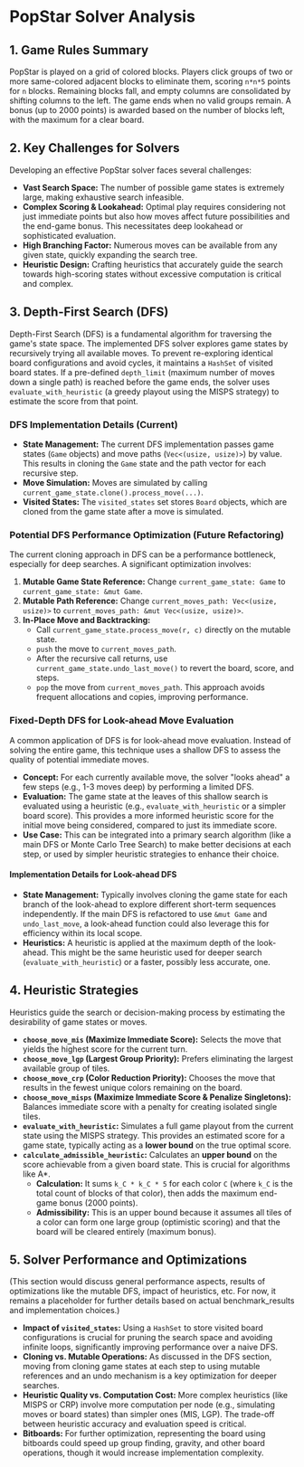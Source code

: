 # PopStar Solver Analysis

## 1. Game Rules Summary

PopStar is played on a grid of colored blocks. Players click groups of two or more same-colored adjacent blocks to eliminate them, scoring `n*n*5` points for `n` blocks. Remaining blocks fall, and empty columns are consolidated by shifting columns to the left. The game ends when no valid groups remain. A bonus (up to 2000 points) is awarded based on the number of blocks left, with the maximum for a clear board.

## 2. Key Challenges for Solvers

Developing an effective PopStar solver faces several challenges:

*   **Vast Search Space:** The number of possible game states is extremely large, making exhaustive search infeasible.
*   **Complex Scoring & Lookahead:** Optimal play requires considering not just immediate points but also how moves affect future possibilities and the end-game bonus. This necessitates deep lookahead or sophisticated evaluation.
*   **High Branching Factor:** Numerous moves can be available from any given state, quickly expanding the search tree.
*   **Heuristic Design:** Crafting heuristics that accurately guide the search towards high-scoring states without excessive computation is critical and complex.

## 3. Depth-First Search (DFS)

Depth-First Search (DFS) is a fundamental algorithm for traversing the game's state space. The implemented DFS solver explores game states by recursively trying all available moves. To prevent re-exploring identical board configurations and avoid cycles, it maintains a `HashSet` of visited board states. If a pre-defined `depth_limit` (maximum number of moves down a single path) is reached before the game ends, the solver uses `evaluate_with_heuristic` (a greedy playout using the MISPS strategy) to estimate the score from that point.

### DFS Implementation Details (Current)

*   **State Management:** The current DFS implementation passes game states (`Game` objects) and move paths (`Vec<(usize, usize)>`) by value. This results in cloning the `Game` state and the path vector for each recursive step.
*   **Move Simulation:** Moves are simulated by calling `current_game_state.clone().process_move(...)`.
*   **Visited States:** The `visited_states` set stores `Board` objects, which are cloned from the game state after a move is simulated.

### Potential DFS Performance Optimization (Future Refactoring)

The current cloning approach in DFS can be a performance bottleneck, especially for deep searches. A significant optimization involves:

1.  **Mutable Game State Reference:** Change `current_game_state: Game` to `current_game_state: &mut Game`.
2.  **Mutable Path Reference:** Change `current_moves_path: Vec<(usize, usize)>` to `current_moves_path: &mut Vec<(usize, usize)>`.
3.  **In-Place Move and Backtracking:**
    *   Call `current_game_state.process_move(r, c)` directly on the mutable state.
    *   `push` the move to `current_moves_path`.
    *   After the recursive call returns, use `current_game_state.undo_last_move()` to revert the board, score, and steps.
    *   `pop` the move from `current_moves_path`.
This approach avoids frequent allocations and copies, improving performance.

### Fixed-Depth DFS for Look-ahead Move Evaluation

A common application of DFS is for look-ahead move evaluation. Instead of solving the entire game, this technique uses a shallow DFS to assess the quality of potential immediate moves.

*   **Concept:** For each currently available move, the solver "looks ahead" a few steps (e.g., 1-3 moves deep) by performing a limited DFS.
*   **Evaluation:** The game state at the leaves of this shallow search is evaluated using a heuristic (e.g., `evaluate_with_heuristic` or a simpler board score). This provides a more informed heuristic score for the initial move being considered, compared to just its immediate score.
*   **Use Case:** This can be integrated into a primary search algorithm (like a main DFS or Monte Carlo Tree Search) to make better decisions at each step, or used by simpler heuristic strategies to enhance their choice.

#### Implementation Details for Look-ahead DFS

*   **State Management:** Typically involves cloning the game state for each branch of the look-ahead to explore different short-term sequences independently. If the main DFS is refactored to use `&mut Game` and `undo_last_move`, a look-ahead function could also leverage this for efficiency within its local scope.
*   **Heuristics:** A heuristic is applied at the maximum depth of the look-ahead. This might be the same heuristic used for deeper search (`evaluate_with_heuristic`) or a faster, possibly less accurate, one.

## 4. Heuristic Strategies

Heuristics guide the search or decision-making process by estimating the desirability of game states or moves.

*   **`choose_move_mis` (Maximize Immediate Score):** Selects the move that yields the highest score for the current turn.
*   **`choose_move_lgp` (Largest Group Priority):** Prefers eliminating the largest available group of tiles.
*   **`choose_move_crp` (Color Reduction Priority):** Chooses the move that results in the fewest unique colors remaining on the board.
*   **`choose_move_misps` (Maximize Immediate Score & Penalize Singletons):** Balances immediate score with a penalty for creating isolated single tiles.
*   **`evaluate_with_heuristic`:** Simulates a full game playout from the current state using the MISPS strategy. This provides an estimated score for a game state, typically acting as a **lower bound** on the true optimal score.
*   **`calculate_admissible_heuristic`:** Calculates an **upper bound** on the score achievable from a given board state. This is crucial for algorithms like A*.
    *   **Calculation:** It sums `k_C * k_C * 5` for each color `C` (where `k_C` is the total count of blocks of that color), then adds the maximum end-game bonus (2000 points).
    *   **Admissibility:** This is an upper bound because it assumes all tiles of a color can form one large group (optimistic scoring) and that the board will be cleared entirely (maximum bonus).

## 5. Solver Performance and Optimizations

(This section would discuss general performance aspects, results of optimizations like the mutable DFS, impact of heuristics, etc. For now, it remains a placeholder for further details based on actual benchmark_results and implementation choices.)

*   **Impact of `visited_states`:** Using a `HashSet` to store visited board configurations is crucial for pruning the search space and avoiding infinite loops, significantly improving performance over a naive DFS.
*   **Cloning vs. Mutable Operations:** As discussed in the DFS section, moving from cloning game states at each step to using mutable references and an undo mechanism is a key optimization for deeper searches.
*   **Heuristic Quality vs. Computation Cost:** More complex heuristics (like MISPS or CRP) involve more computation per node (e.g., simulating moves or board states) than simpler ones (MIS, LGP). The trade-off between heuristic accuracy and evaluation speed is critical.
*   **Bitboards:** For further optimization, representing the board using bitboards could speed up group finding, gravity, and other board operations, though it would increase implementation complexity.
